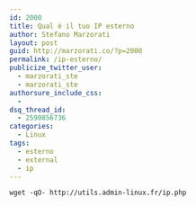 ```yaml
---
id: 2000
title: Qual è il tuo IP esterno
author: Stefano Marzorati
layout: post
guid: http://marzorati.co/?p=2000
permalink: /ip-esterno/
publicize_twitter_user:
  - marzorati_ste
  - marzorati_ste
authorsure_include_css:
  - 
dsq_thread_id:
  - 2590856736
categories:
  - Linux
tags:
  - esterno
  - external
  - ip
---
```

`wget -qO- http://utils.admin-linux.fr/ip.php`